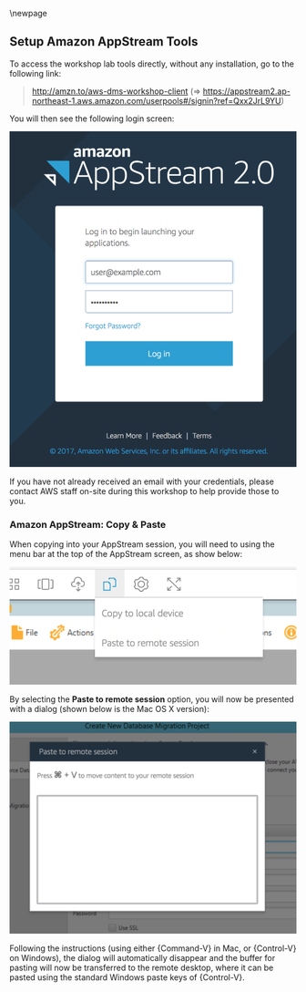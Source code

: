 \newpage

## Setup Amazon AppStream Tools

To access the workshop lab tools directly, without any installation, go to the following link:

> <http://amzn.to/aws-dms-workshop-client> (=> <https://appstream2.ap-northeast-1.aws.amazon.com/userpools#/signin?ref=Qxx2JrL9YU>)

You will then see the following login screen:

![Amazon AppStream 2.0 Login Screen](images/setup/access_appstream/login.png)

If you have not already received an email with your credentials, please contact AWS staff on-site during this workshop to help provide those to you.

### Amazon AppStream: Copy & Paste

When copying into your AppStream session, you will need to using the menu bar at the top of the AppStream screen, as show below:

![Amazon AppStream 2.0 Copy-Paste Menu](images/setup/access_appstream/copy-paste-menu.png)

By selecting the **Paste to remote session** option, you will now be presented with a dialog (shown below is the Mac OS X version):

![Amazon AppStream 2.0 Copy-Paste Menu](images/setup/access_appstream/paste.png)

Following the instructions (using either {Command-V} in Mac, or {Control-V} on Windows), the dialog will automatically disappear and the buffer for pasting will now be transferred to the remote desktop, where it can be pasted using the standard Windows paste keys of {Control-V}.
